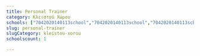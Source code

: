 ```yaml
---
title: Personal Trainer
category: Κλειστού Χώρου
schools: ["7042020140113school","7042020140113school","7042020140113school","7042020140113school","7042020140113school","7042020140113school"]
slug: personal-trainer
slugCategory: kleistou-xorou
schoolscount: 1

---
```




